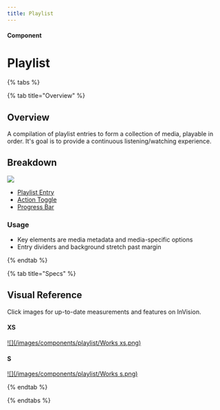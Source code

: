```yaml
---
title: Playlist
---
```


#### Component

# Playlist

{% tabs %}

{% tab title="Overview" %}

## Overview

A compilation of playlist entries to form a collection of media, playable in order. It's goal is to provide a continuous listening/watching experience.

## Breakdown

![](/images/components/playlist/breakdown.png)



* [Playlist Entry](/design-system/molecules/Playlist-Entry)
* [Action Toggle](/design-system/atoms/Action-Toggle)
* [Progress Bar](/design-system/atoms/Action-Toggle)






### Usage

* Key elements are media metadata and media-specific options
* Entry dividers and background stretch past margin



{% endtab %}

{% tab title="Specs" %}

## Visual Reference
Click images for up-to-date measurements and features on InVision.

#### XS
[![](/images/components/playlist/Works xs.png)](https://zpl.io/2GzppLm)

#### S
[![](/images/components/playlist/Works s.png)](https://zpl.io/bzYyymz)

{% endtab %}

{% endtabs %}

